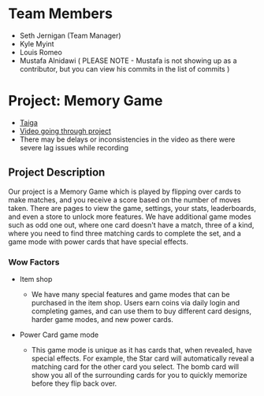 # Team Members
- Seth Jernigan (Team Manager)
- Kyle Myint
- Louis Romeo
- Mustafa Alnidawi ( PLEASE NOTE - Mustafa is not showing up as a contributor, but you can view his commits in the list of commits )

# Project: Memory Game
- [Taiga](https://tree.taiga.io/project/sethj50-memorycardgame335/timeline)
- [Video going through project](https://arizona.zoom.us/rec/share/iggPnHen28yK_grdw7FG-OYbsG3mcv2BWDaK3V98j8UWUEks5WqYnG3nDIWKZPwd.-OytuMyAVIH5ZH5n?startTime=1714519559000)
 - There may be delays or inconsistencies in the video as there were severe lag issues while recording

## Project Description

Our project is a Memory Game which is played by flipping over cards to make matches, and you receive a score based on the number of moves taken. There are pages to view the game, settings, your stats, leaderboards, and even a store to unlock more features. We have additional game modes such as odd one out, where one card doesn't have a match, three of a kind, where you need to find three matching cards to complete the set, and a game mode with power cards that have special effects.

### Wow Factors

- Item shop
  - We have many special features and game modes that can be purchased in the item shop. Users earn coins via daily login and completing games, and can use them to buy different card designs, harder game modes, and new power cards.

- Power Card game mode
  - This game mode is unique as it has cards that, when revealed, have special effects. For example, the Star card will automatically reveal a matching card for the other card you select. The bomb card will show you all of the surrounding cards for you to quickly memorize before they flip back over.

